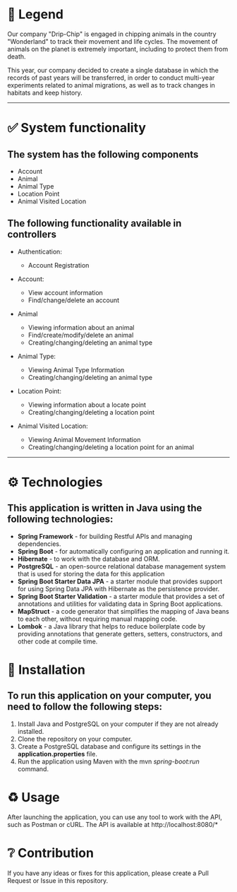 # :dragon_face: Legend
Our company "Drip-Chip" is engaged in chipping animals in the country "Wonderland" to track their movement and life cycles. The movement of animals on the planet is extremely important, including to protect them from death.

This year, our company decided to create a single database in which the records of past years will be transferred, in order to conduct multi-year experiments related to animal migrations, as well as to track changes in habitats and keep history.
___
# :white_check_mark: System functionality
## The system has the following components
- Account
- Animal
- Animal Type
- Location Point
- Animal Visited Location

## The following functionality available in controllers
- Authentication:
    - Account Registration
- Account:
    - View account information
    - Find/change/delete an account

- Animal
    - Viewing information about an animal
    - Find/create/modify/delete an animal
    - Creating/changing/deleting an animal type

- Animal Type:
    - Viewing Animal Type Information
    - Creating/changing/deleting an animal type

- Location Point:
    - Viewing information about a locate point
    - Creating/changing/deleting a location point

- Animal Visited Location:
    - Viewing Animal Movement Information
    - Creating/changing/deleting a location point for an animal

____
# :gear: Technologies
## This application is written in Java using the following technologies:
- **Spring Framework** - for building Restful APIs and managing dependencies.
- **Spring Boot** - for automatically configuring an application and running it.
- **Hibernate** - to work with the database and ORM.
- **PostgreSQL** - an open-source relational database management system that is used for storing the data for this application
- **Spring Boot Starter Data JPA** - a starter module that provides support for using Spring Data JPA with Hibernate as the persistence provider.
- **Spring Boot Starter Validation** - a starter module that provides a set of annotations and utilities for validating data in Spring Boot applications.
- **MapStruct** - a code generator that simplifies the mapping of Java beans to each other, without requiring manual mapping code.
- **Lombok** - a Java library that helps to reduce boilerplate code by providing annotations that generate getters, setters, constructors, and other code at compile time.

# :wrench: Installation
## To run this application on your computer, you need to follow the following steps:
1) Install Java and PostgreSQL on your computer if they are not already installed.
2) Clone the repository on your computer.
3) Create a PostgreSQL database and configure its settings in the **application.properties** file.
4) Run the application using Maven with the mvn _spring-boot:run_ command.

# :recycle: Usage
After launching the application, you can use any tool to work with the API, such as Postman or cURL.
The API is available at http://localhost:8080/*

# :grey_question: Contribution
If you have any ideas or fixes for this application, please create a Pull Request or Issue in this repository.
